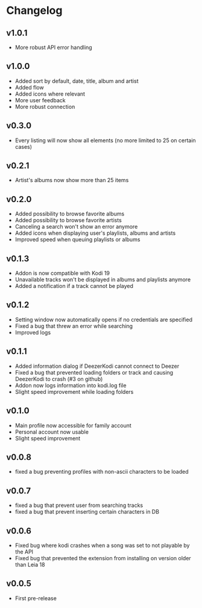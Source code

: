 # Changelog

## v1.0.1

- More robust API error handling

## v1.0.0

- Added sort by default, date, title, album and artist
- Added flow
- Added icons where relevant
- More user feedback
- More robust connection

## v0.3.0

- Every listing will now show all elements (no more limited to 25 on certain cases)

## v0.2.1

- Artist's albums now show more than 25 items

## v0.2.0

- Added possibility to browse favorite albums
- Added possibility to browse favorite artists
- Canceling a search won't show an error anymore
- Added icons when displaying user's playlists, albums and artists
- Improved speed when queuing playlists or albums

## v0.1.3

- Addon is now compatible with Kodi 19
- Unavailable tracks won't be displayed in albums and playlists anymore
- Added a notification if a track cannot be played

## v0.1.2

- Setting window now automatically opens if no credentials are specified
- Fixed a bug that threw an error while searching
- Improved logs

## v0.1.1

- Added information dialog if DeezerKodi cannot connect to Deezer
- Fixed a bug that prevented loading folders or track and causing DeezerKodi to crash (#3 on github)
- Addon now logs information into kodi.log file
- Slight speed improvement while loading folders

## v0.1.0

- Main profile now accessible for family account
- Personal account now usable
- Slight speed improvement

## v0.0.8

- fixed a bug preventing profiles with non-ascii characters to be loaded

## v0.0.7

- fixed a bug that prevent user from searching tracks
- fixed a bug that prevent inserting certain characters in DB

## v0.0.6

- Fixed bug where kodi crashes when a song was set to not playable by the API
- Fixed bug that prevented the extension from installing on version older than Leia 18

## v0.0.5

- First pre-release

